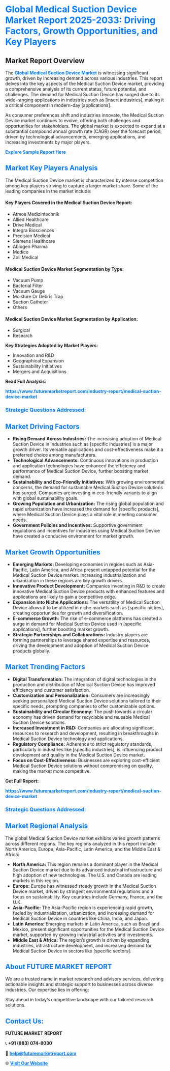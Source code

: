 <h1 style="color: #007BFF;">Global Medical Suction Device Market Report 2025-2033: Driving Factors, Growth Opportunities, and Key Players</h1>

<section id="overview">
<h2>Market Report Overview</h2>
<p>The <a href="https://www.futuremarketreport.com/industry-report/medical-suction-device-market" style="color: #007BFF; text-decoration: none;"><strong>Global Medical Suction Device Market</strong></a> is witnessing significant growth, driven by increasing demand across various industries. This report delves into the key aspects of the Medical Suction Device market, providing a comprehensive analysis of its current status, future potential, and challenges. The demand for Medical Suction Device has surged due to its wide-ranging applications in industries such as [insert industries], making it a critical component in modern-day [applications].</p>
<p>As consumer preferences shift and industries innovate, the Medical Suction Device market continues to evolve, offering both challenges and opportunities for stakeholders. The global market is expected to expand at a substantial compound annual growth rate (CAGR) over the forecast period, driven by technological advancements, emerging applications, and increasing investments by major players.</p>
</section>

<section id="overview">
<p><a href="https://www.futuremarketreport.com/request-sample/reportId=63635" style="color: #007BFF; text-decoration: none;"><strong>Explore Sample Report Here</strong></a></p>
</section>

<section id="key-players">
<h2 style="color: #007BFF;">Market Key Players Analysis</h2>
<p>The Medical Suction Device market is characterized by intense competition among key players striving to capture a larger market share. Some of the leading companies in the market include:</p>
<h4>Key Players Covered in the Medical Suction Device Report:</h4>
<ul><li>Atmos Medizintechnik</li><li>Allied Healthcare</li><li>Drive Medical</li><li>Integra Biosciences</li><li>Precision Medical</li><li>Siemens Healthcare</li><li>Abiogen Pharma</li><li>Medico</li><li>Zoll Medical</li></ul>
<h4>Medical Suction Device Market Segmentation by Type:</h4>
<ul><li>Vacuum Pump</li><li>Bacterial Filter</li><li>Vacuum Gauge</li><li>Moisture Or Debris Trap</li><li>Suction Catheter</li><li>Others</li></ul>

<h4>Medical Suction Device Market Segmentation by Application:</h4>
<ul><li>Surgical</li><li>Research</li></ul>
<p><strong>Key Strategies Adopted by Market Players:</strong></p>
<ul>
<li>Innovation and R&D</li>
<li>Geographical Expansion</li>
<li>Sustainability Initiatives</li>
<li>Mergers and Acquisitions</li>
</ul>
</section>

<section>
<p><strong>Read Full Analysis: </strong></p><a href="https://www.futuremarketreport.com/industry-report/medical-suction-device-market" style="color: #007BFF; text-decoration: none;"><strong>https://www.futuremarketreport.com/industry-report/medical-suction-device-market</strong></a>
<h3 style="color: #007BFF;">Strategic Questions Addressed:</h3>
</section>

<section id="driving-factors">
<h2 style="color: #007BFF;">Market Driving Factors</h2>
<ul>
<li><strong>Rising Demand Across Industries:</strong> The increasing adoption of Medical Suction Device in industries such as [specific industries] is a major growth driver. Its versatile applications and cost-effectiveness make it a preferred choice among manufacturers.</li>
<li><strong>Technological Advancements:</strong> Continuous innovations in production and application technologies have enhanced the efficiency and performance of Medical Suction Device, further boosting market demand.</li>
<li><strong>Sustainability and Eco-Friendly Initiatives:</strong> With growing environmental concerns, the demand for sustainable Medical Suction Device solutions has surged. Companies are investing in eco-friendly variants to align with global sustainability goals.</li>
<li><strong>Growing Population and Urbanization:</strong> The rising global population and rapid urbanization have increased the demand for [specific products], where Medical Suction Device plays a vital role in meeting consumer needs.</li>
<li><strong>Government Policies and Incentives:</strong> Supportive government regulations and incentives for industries using Medical Suction Device have created a conducive environment for market growth.</li>
</ul>
</section>

<section id="growth-opportunities">
<h2 style="color: #007BFF;">Market Growth Opportunities</h2>
<ul>
<li><strong>Emerging Markets:</strong> Developing economies in regions such as Asia-Pacific, Latin America, and Africa present untapped potential for the Medical Suction Device market. Increasing industrialization and urbanization in these regions are key growth drivers.</li>
<li><strong>Innovative Product Development:</strong> Companies investing in R&D to create innovative Medical Suction Device products with enhanced features and applications are likely to gain a competitive edge.</li>
<li><strong>Expansion into Niche Applications:</strong> The versatility of Medical Suction Device allows it to be utilized in niche markets such as [specific niches], creating opportunities for growth and diversification.</li>
<li><strong>E-commerce Growth:</strong> The rise of e-commerce platforms has created a surge in demand for Medical Suction Device used in [specific applications], further boosting market growth.</li>
<li><strong>Strategic Partnerships and Collaborations:</strong> Industry players are forming partnerships to leverage shared expertise and resources, driving the development and adoption of Medical Suction Device products globally.</li>
</ul>
</section>

<section id="trending-factors">
<h2 style="color: #007BFF;">Market Trending Factors</h2>
<ul>
<li><strong>Digital Transformation:</strong> The integration of digital technologies in the production and distribution of Medical Suction Device has improved efficiency and customer satisfaction.</li>
<li><strong>Customization and Personalization:</strong> Consumers are increasingly seeking personalized Medical Suction Device solutions tailored to their specific needs, prompting companies to offer customizable options.</li>
<li><strong>Sustainability and Circular Economy:</strong> The push towards a circular economy has driven demand for recyclable and reusable Medical Suction Device solutions.</li>
<li><strong>Increased Investment in R&D:</strong> Companies are allocating significant resources to research and development, resulting in breakthroughs in Medical Suction Device technology and applications.</li>
<li><strong>Regulatory Compliance:</strong> Adherence to strict regulatory standards, particularly in industries like [specific industries], is influencing product development and quality in the Medical Suction Device market.</li>
<li><strong>Focus on Cost-Effectiveness:</strong> Businesses are exploring cost-efficient Medical Suction Device solutions without compromising on quality, making the market more competitive.</li>
</ul>
</section>

<section>
<p><strong>Get Full Report: </strong></p><a href="https://www.futuremarketreport.com/industry-report/medical-suction-device-market" style="color: #007BFF; text-decoration: none;"><strong>https://www.futuremarketreport.com/industry-report/medical-suction-device-market</strong></a>
<h3 style="color: #007BFF;">Strategic Questions Addressed:</h3>
</section>


<section id="regional-analysis">
<h2 style="color: #007BFF;">Market Regional Analysis</h2>
<p>The global Medical Suction Device market exhibits varied growth patterns across different regions. The key regions analyzed in this report include North America, Europe, Asia-Pacific, Latin America, and the Middle East & Africa:</p>
<ul>
<li><strong>North America:</strong> This region remains a dominant player in the Medical Suction Device market due to its advanced industrial infrastructure and high adoption of new technologies. The U.S. and Canada are leading markets in this region.</li>
<li><strong>Europe:</strong> Europe has witnessed steady growth in the Medical Suction Device market, driven by stringent environmental regulations and a focus on sustainability. Key countries include Germany, France, and the U.K.</li>
<li><strong>Asia-Pacific:</strong> The Asia-Pacific region is experiencing rapid growth, fueled by industrialization, urbanization, and increasing demand for Medical Suction Device in countries like China, India, and Japan.</li>
<li><strong>Latin America:</strong> Emerging markets in Latin America, such as Brazil and Mexico, present significant opportunities for the Medical Suction Device market, supported by growing industrial activities and investments.</li>
<li><strong>Middle East & Africa:</strong> The region’s growth is driven by expanding industries, infrastructure development, and increasing demand for Medical Suction Device in sectors like [specific sectors].</li>
</ul>
</section>

<footer>
<h2 style="color: #007BFF;">About FUTURE MARKET REPORT</h2>
<p>We are a trusted name in market research and advisory services, delivering actionable insights and strategic support to businesses across diverse industries. Our expertise lies in offering:</p>

<p>Stay ahead in today’s competitive landscape with our tailored research solutions.</p>

<h2 style="color: #007BFF;">Contact Us:</h2>
<p><strong>FUTURE MARKET REPORT</strong></p>
<p>📞 <strong>+91 (883) 074-8030</strong></p>
<p>📧 <strong><a href="mailto:help@futuremarketreport.com" style="color: #007BFF;">help@futuremarketreport.com</a></strong></p>
<p>🌐 <strong><a href="https://www.futuremarketreport.com/" style="color: #007BFF;">Visit Our Website</a></strong></p>
</footer>